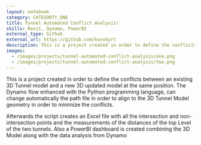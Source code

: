 ```yaml
---
layout: notebook
category: CATEGORTY_ONE
title: Tunnel Automated Conflict Analysis!
skills: Revit, Dynamo, PowerBI
external_type: Github
external_url: https://github.com/konskyrt
description: This is a project created in order to define the conflicts between an existing 3D Tunnel model and a new 3D updated model at the same position. The Dynamo flow enhanced with the Python programming language, can change automatically the path file in order to align to the 3D Tunnel Model geometry in order to minimize the conflicts. 
images:
  - /images/projects/tunnel-automated-conflict-analysis/one.png
  - /images/projects/tunnel-automated-conflict-analysis/two.png
---
```


This is a project created in order to define the conflicts between an existing 3D Tunnel model and a new 3D updated model at the same position. The Dynamo flow enhanced with the Python programming language, can change automatically the path file in order to align to the 3D Tunnel Model geometry in order to minimize the conflicts. 

Afterwards the script creates an Excel file with all the intersection and non-intersection points and the measurements of the distances of the top Level of the two tunnels. Also a PowerBI dashboard is created combining the 3D Model along with the data analysis from Dynamo
